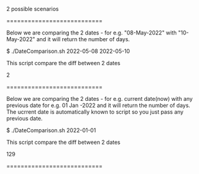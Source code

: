 
2 possible scenarios 

===========================

Below we are comparing the 2 dates - for e.g. "08-May-2022" with "10-May-2022" and it will return the number of days. 

$ ./DateComparison.sh 2022-05-08 2022-05-10

This script compare the diff between 2 dates

2

===========================

Below we are comparing the 2 dates -  for e.g. current date(now) with any previous date for e.g. 01 Jan -2022 and it will return the number of days.  The ucrrent date is automatically known to script so you just pass any previous date.

$ ./DateComparison.sh 2022-01-01

This script compare the diff between 2 dates

129

===========================
